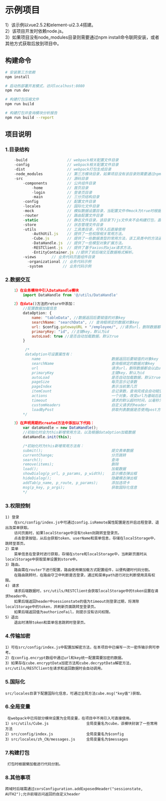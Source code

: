 # 示例项目

1）该示例以vue2.5.2和element-ui2.3.4搭建。<br/>
2）该项目开发时依赖node.js。<br/>
3）如果项目没有node_modules目录则需要通过npm install命令联网安装，或者其他方式获取后放到项目中。

## 构建命令

``` bash
# 安装第三方依赖
npm install

# 启动热部署开发模式，访问localhost:8080
npm run dev

# 构建打包压缩文件
npm run build

# 构建打包并查询模块分析报告
npm run build --report
```

## 项目说明

### 1.目录结构
```javascript
    -build                  // webpack相关配置文件目录
    -config                 // webpack相关配置文件目录
    -dist                   // webpack打包生成目录
    -node_modules           // 第三方模块目录，如果项目没有该目录则需要通过npm install命令联网安装，或者其他方式获取后放到项目中
    -src                    // 源码目录
        -components         // 公共组件目录
            -home           // 首页目录
            -login          // 登录页目录
            -main           // 三分页结构目录
        -config             // 配置文件目录
        -locales            // 国际化文件目录
        -mock				// 模拟数据设置目录，当配置文件中mock为true时根据mock目录下的配置返回模拟数据
        -router             // 路由配置文件目录
        -static             // 静态文件目录，该目录下/js文件夹不会构建打包，直接复制到dist相应目录下
        -store              // 状态管理文件目录
        -utils              // 工具类目录，可导入后直接使用
        	-AuthUtil.js	// 提供了一些权限相关常用方法。
        	-Cube.js		// 提供了一些数据类型的常用方法，该工具类中的方法通过全局对象cube调用。
        	-DataHandle.js	// 提供了一些模型对象扩展方法。
        	-RESTClient.js  // 提供了基于axios的ajax请求方法。
        	-EntityContainer.js //提供了前后端交互数据格式解析。
        -views       // 业务代码页面组件目录
          -organizational // 业务代码示例
          -system         // 业务代码示例

```
### 2.数据交互
```javascript
    1）在业务模块中引入DataHandle模块
        import DataHandle from '@/utils/DataHandle'

    2）在data()方法的return中添加：
        //配置数据加载信息
    	dataOption: {
	    	name: "tableData", //数据返回后要赋值的对象key
	    	searchName: "searchData", // 查询框绑定的数据对象key
	    	url: $config.gatewayURL + "/employee/", //请求url，删除数据都会以此url为基础自动追加delete
	    	primaryKey: "id", //主键key，默认为id
    		autoLoad: true //是否自动加载数据，默认true
        }

         /*
         dataOption可设置属性有：
            name                                数据返回后要赋值的对象key
	    	searchName                          查询框绑定的数据对象key
	    	url                                 请求url，删除数据都会以此url为基础自动追加delete
	    	primaryKey                          主键key，默认为id
    		autoLoad                            是否自动加载数据，默认true
            pageSize                            每页显示记录数
            pageIndex                           表示当前第几页
            itemCount                           总记录数，查询完成会自动赋值
            actions                             一个对象，改变url为基础后面追加的部分，key分别为：data、save、remove，值对应要追加的部分
            timeout                             请求的默认超时时间，以毫秒为单位，默认：60000
            customHeaders                       自定义请求的header
            loadByPost                          获取列表数据是否使用post方式提交查询服务，true：post方式 false：get方式，默认false
        */

    3）在声明周期的created方法中添加以下代码：
        var dataHandle = new DataHandle();
    	//初始化时会为this新增常用方法，以及根据dataOption加载数据
        dataHandle.init(this);

        /*初始化时为this新增常用方法有：
		submit(); 								提交表单数据
		currentChange;  						分页跳转
		search();								查询
		remove(items);							删除
		load();									加载数据
		showDialog(p_url, p_params, p_width);	显示模态弹出框
		hideDialog();							隐藏模态弹出框
		addTab(p_name, p_route, p_params);		添加选项卡
        msg(p_key, p_args);						获取国际化信息
        */

```
### 3.权限控制
    1) 登录
        在src/config/index.js中可通过config.isRemote属性配置是否开启远程登录、退出及菜单获取。
        访问页面时，如果localStorage中没有token则跳转至登录页。
        点击登录按钮，从后台获取token、userName和菜单信息，存储在localStorage中，跳转至首页。
    2）菜单
        菜单信息在登录时进行获取，存储在store和localStorage中，当刷新页面时从localStorage中获取菜单设置到store中。
    3）路由。
        路由需在router下进行配置，路由使用懒加载方式配置组件，以便构建时代码分割。
        在路由跳转时，在路由守卫中判断是否登录，通过和菜单path进行对比判断使用具有权限。
    4) 请求
        请求后端数据时，src/utils/RESTClient会获取localStorage中的token设置在请求header中。
        如果后端返回header中sessionstate的值为timeout则登录过期，将清除localStorage中的token，并刷新页面跳转至登录页。
        如果后端返回值为authorizeFail，则提示没有访问权限。
    5）退出
        退出时清除token和菜单信息跳转时登录页。

### 4.传输加密
    1）可在src/config/index.js中配置加解密方法，在本项目中已编写一次一密传输示例可参考。
    2）在config.encrypt数组中通过url和key统一配置需要加密的数据。
    3）如果存在cube.encryptData加密方法和cube.decryptData解密方法，src/utils/RESTClient在请求和返回数据时会自动调用。
### 5.国际化
    src/locales目录下配置国际化信息，可通过全局方法cube.msg("key值")获取。
### 6.全局变量
   	 在webpack中已将部分模块设置为全局变量，在项目中不用引入可直接使用。
    1）src/utils/Cube.js                 全局变量名为cube，该模块封装了一些常用方法
    2）src/config/index.js               全局变量名为$config
    3）src/locales/zh_CN/messages.js     全局变量名为$messages
### 7.构建打包
   	 打包时根据懒加载进行代码分割。
### 8.其他事项
	跨域时后端需通过corsConfiguration.addExposedHeader("sessionstate, AUTH2");允许前端访问返回的自定义header
